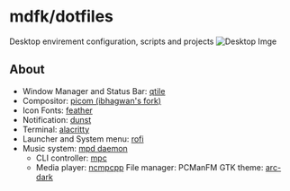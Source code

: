 # mdfk/dotfiles

Desktop envirement configuration, scripts and projects
![Desktop Imge](images/setup.png)

## About 
- Window Manager and Status Bar: [qtile](https://github.com/qtile/qtile)
- Compositor: [picom (ibhagwan's fork)](https://github.com/ibhagwan/picom)
- Icon Fonts: [feather](https://feathericons.com/)
- Notification: [dunst](https://github.com/dunst-project/dunst)
- Terminal: [alacritty](https://github.com/alacritty/alacritty)
- Launcher and System menu: [rofi](https://github.com/Davatorium/rofi)
- Music system: [mpd daemon](https://github.com/MusicPlayerDaemon/MPD)
  - CLI controller: [mpc](https://github.com/MusicPlayerDaemon/mpc)
  - Media player: [ncmpcpp](https://github.com/ncmpcpp/ncmpcpp) 
File manager: PCManFM
GTK theme: [arc-dark](https://github.com/jnsh/arc-theme)

